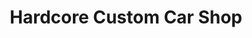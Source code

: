 ---
title: "Hardcore Custom Car Shop"
url: /nashville/hardcore-custom-car-shop/
shop: Autowerkstatt
---